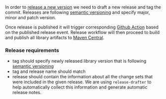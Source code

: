 In order to [release a new version](https://github.com/ExpediaDotCom/graphql-kotlin/releases) we need to draft a new release
and tag the commit. Releases are following [semantic versioning](https://semver.org/) and specify major, minor and patch version.

Once release is published it will trigger corresponding [Github Action](https://github.com/ExpediaGroup/graphql-kotlin/blob/master/.github/workflows/release.yml)
based on the published release event. Release workflow will then proceed to build and publish all library artifacts to [Maven Central](https://central.sonatype.org/).

### Release requirements

-   tag should specify newly released library version that is following [semantic versioning](https://semver.org/)
-   tag and release name should match
-   release should contain the information about all the change sets that were included in the given release. We are using `release-drafter` to help automatically
    collect this information and generate automatic release notes.
